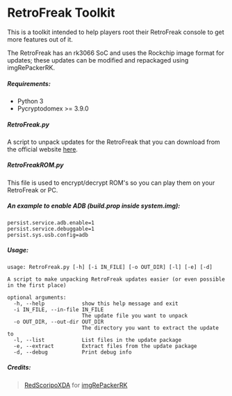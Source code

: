 # RetroFreak Toolkit

This is a toolkit intended to help players root their RetroFreak console to get more features out of it.

The RetroFreak has an rk3066 SoC and uses the Rockchip image format for updates; these updates can be modified and repackaged using imgRePackerRK.

##### Requirements:
* Python 3
* Pycryptodomex >= 3.9.0

##### RetroFreak.py
A script to unpack updates for the RetroFreak that you can download from the official website [here](https://www.cybergadget.co.jp/support/retrofreak/en/update.html).

##### RetroFreakROM.py
This file is used to encrypt/decrypt ROM's so you can play them on your RetroFreak or PC.

##### An example to enable ADB (build.prop inside system.img):
```
persist.service.adb.enable=1                                                    
persist.service.debuggable=1
persist.sys.usb.config=adb
```

##### Usage:
```
usage: RetroFreak.py [-h] [-i IN_FILE] [-o OUT_DIR] [-l] [-e] [-d]

A script to make unpacking RetroFreak updates easier (or even possible in the first place)

optional arguments:
  -h, --help            show this help message and exit
  -i IN_FILE, --in-file IN_FILE
                        The update file you want to unpack
  -o OUT_DIR, --out-dir OUT_DIR
                        The directory you want to extract the update to
  -l, --list            List files in the update package
  -e, --extract         Extract files from the update package
  -d, --debug           Print debug info
```

##### Credits:
> [RedScoripoXDA](https://forum.xda-developers.com/member.php?u=4582467) for [imgRePackerRK](https://forum.xda-developers.com/showthread.php?t=2257331)
